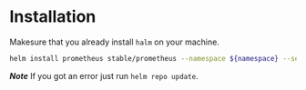 # Installation

Makesure that you already install `halm` on your machine.

```bash
helm install prometheus stable/prometheus --namespace ${namespace} --set alertmanager.persistentVolume.storageClass="gp2",server.persistentVolume.storageClass="gp2"
```

***Note*** If you got an error just run `helm repo update`.
